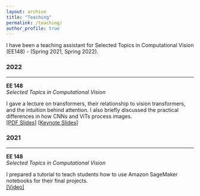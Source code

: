 ```yaml
---
layout: archive
title: "Teaching"
permalink: /teaching/
author_profile: true
---
```


I have been a teaching assistant for Selected Topics in Computational Vision (EE148) - (Spring 2021, Spring 2022).

### 2022
___ 
**EE 148**  
*Selected Topics in Computational Vision*  

I gave a lecture on transformers, their relationship to vision transformers, and the intuition behind attention. I also briefly discussed the practical differences in how CNNs and ViTs process images.<br style="line-height: 10px" />
[[PDF Slides]](../files/lectures/transformers_2022/transformers_lecture.pdf) [[Keynote Slides]](../files/lectures/transformers_2022/transformers_lecture.key)

### 2021
___ 
**EE 148**    
*Selected Topics in Computational Vision* 

I prepared a tutorial to teach students how to use Amazon SageMaker notebooks for their final projects.<br style="line-height: 10px" />
[[Video]](https://youtu.be/wGGqk7nwDD4)
